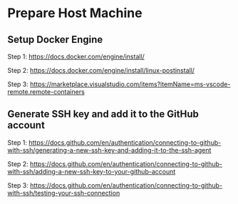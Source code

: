 # Prepare Host Machine

## Setup Docker Engine

Step 1: https://docs.docker.com/engine/install/

Step 2: https://docs.docker.com/engine/install/linux-postinstall/

Step 3: https://marketplace.visualstudio.com/items?itemName=ms-vscode-remote.remote-containers

## Generate SSH key and add it to the GitHub account

Step 1: https://docs.github.com/en/authentication/connecting-to-github-with-ssh/generating-a-new-ssh-key-and-adding-it-to-the-ssh-agent

Step 2: https://docs.github.com/en/authentication/connecting-to-github-with-ssh/adding-a-new-ssh-key-to-your-github-account

Step 3: https://docs.github.com/en/authentication/connecting-to-github-with-ssh/testing-your-ssh-connection
